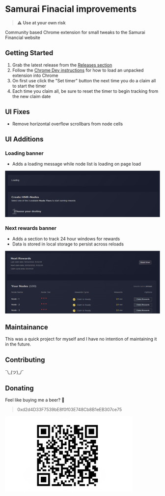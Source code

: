# Samurai Finacial improvements

> ⚠️ **Use at your own risk**

Community based Chrome extension for small tweaks to the Samurai Financial website

## Getting Started

1. Grab the latest release from the [Releases section](https://github.com/theothergothamdev/samurai-financial-chrome-ext/releases)
1. Follow the [Chrome Dev instructions](https://developer.chrome.com/docs/extensions/mv3/getstarted/#unpacked) for how to load an unpacked extension into Chrome
1. On first use click the "Set timer" button the next time you do a claim all to start the timer
1. Each time you claim all, be sure to reset the timer to begin tracking from the new claim date

## UI Fixes

- Remove horizontal overflow scrollbars from node cells

## UI Additions

### Loading banner

- Adds a loading message while node list is loading on page load

![screenshot-2](./screenshot-2.png)

### Next rewards banner

- Adds a section to track 24 hour windows for rewards
- Data is stored in local storage to persist across reloads

![screenshot-1](./screenshot-1.png)

## Maintainance

This was a quick project for myself and I have no intention of maintaining it in the future.

## Contributing

¯\\\_(ツ)\_/¯

## Donating

Feel like buying me a beer? 🍻

> 0xd2d4D33F7539bE8f0f03E748Cb8B1eEB307ce75

![Account QR](donate.png)
